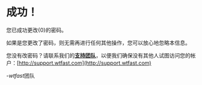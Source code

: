 ﻿# 成功！
您已成功更改{0}的密码。

如果是您更改了密码，则无需再进行任何其他操作，您可以放心地忽略本信息。

您没有改密码？请联系我们的[**支持团队**](http://support.wtfast.com)，以便我们确保没有其他人试图访问您的帐户：[http://support.wtfast.com](http://support.wtfast.com)

-*wtfast*团队
